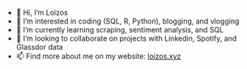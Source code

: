 - 👋 Hi, I’m Loizos
- 👀 I’m interested in coding (SQL, R, Python), blogging, and vlogging
- 🌱 I’m currently learning scraping, sentiment analysis, and SQL
- 💞️ I’m looking to collaborate on projects with Linkedin, Spotify, and Glassdor data
- 📫 Find more about me on my website: [loizos.xyz](https://www.loizos.xyz/)

<!---
LoizosKo/LoizosKo is a ✨ special ✨ repository because its `README.md` (this file) appears on your GitHub profile.
You can click the Preview link to take a look at your changes.
--->
